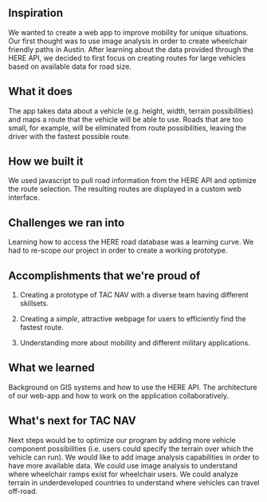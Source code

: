 ## Inspiration

We wanted to create a web app to improve mobility for unique situations. Our first thought was to use image analysis in order to create wheelchair friendly paths in Austin. After learning about the data provided through the HERE API, we decided to first focus on creating routes for large vehicles based on available data for road size.

## What it does

The app takes data about a vehicle (e.g. height, width, terrain possibilities) and maps a route that the vehicle will be able to use. Roads that are too small, for example, will be eliminated from route possibilities, leaving the driver with the fastest possible route.

## How we built it

We used javascript to pull road information from the HERE API and optimize the route selection. The resulting routes are displayed in a custom web interface.

## Challenges we ran into

Learning how to access the HERE road database was a learning curve. We had to re-scope our project in order to create a working prototype.

## Accomplishments that we're proud of

1. Creating a prototype of TAC NAV with a diverse team having different skillsets.  

2. Creating a *simple*, attractive webpage for users to efficiently find the fastest route.  

3. Understanding more about mobility and different military applications.


## What we learned

Background on GIS systems and how to use the HERE API. The architecture of our web-app and how to work on the application collaboratively.

## What's next for TAC NAV

Next steps would be to optimize our program by adding more vehicle component possibilities (i.e. users could specify the terrain over which the vehicle can run). We would like to add image analysis capabilities in order to have more available data. We could use image analysis to understand where wheelchair ramps exist for wheelchair users. We could analyze terrain in underdeveloped countries to understand where vehicles can travel off-road.
